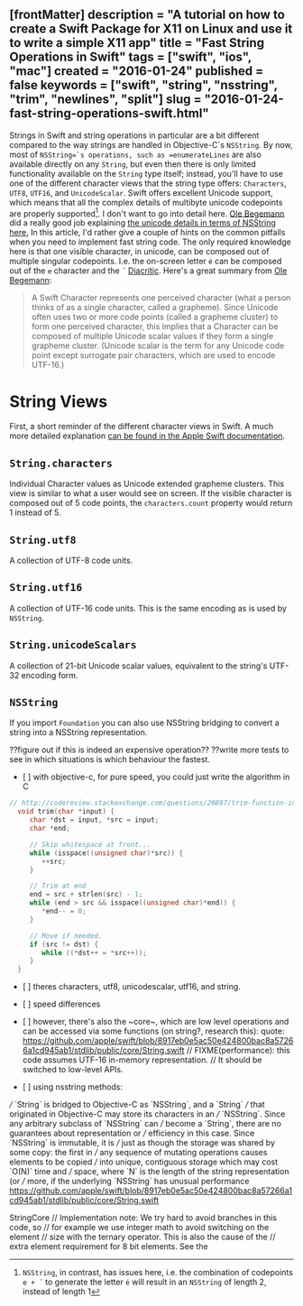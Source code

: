 [frontMatter]
description = "A tutorial on how to create a Swift Package for X11 on Linux and use it to write a simple X11 app"
title = "Fast String Operations in Swift"
tags = ["swift", "ios", "mac"]
created = "2016-01-24"
published = false
keywords = ["swift", "string", "nsstring", "trim", "newlines", "split"]
slug = "2016-01-24-fast-string-operations-swift.html"
---

Strings in Swift and string operations in particular are a bit different
compared to the way strings are handled in Objective-C\`s `NSString`. By
now, most of `` NSString=`s operations, such as =enumerateLines `` are
also available directly on any `String`, but even then there is only
limited functionality available on the `String` type itself; instead,
you\'ll have to use one of the different character views that the string
type offers: `Characters`, `UTF8`, `UTF16`, and `UnicodeScalar`. Swift
offers excellent Unicode support, which means that all the complex
details of multibyte unicode codepoints are properly supported[^1]. I
don\'t want to go into detail here. [Ole
Begemann](https://twitter.com/olebegemann) did a really good job
explaining [the unicode details in terms of NSString
here.](https://www.objc.io/issues/9-strings/unicode/) In this article,
I\'d rather give a couple of hints on the common pitfalls when you need
to implement fast string code. The only required knowledge here is that
one visible character, in unicode, can be composed out of multiple
singular codepoints. I.e. the on-screen letter `é` can be composed out
of the `e` character and the `´`
[Diacritic](https://en.wikipedia.org/wiki/Diacritic). Here\'s a great
summary from [Ole
Begemann](http://oleb.net/blog/2014/07/swift-strings/):

> A Swift Character represents one perceived character (what a person
> thinks of as a single character, called a grapheme). Since Unicode
> often uses two or more code points (called a grapheme cluster) to form
> one perceived character, this implies that a Character can be composed
> of multiple Unicode scalar values if they form a single grapheme
> cluster. (Unicode scalar is the term for any Unicode code point except
> surrogate pair characters, which are used to encode UTF-16.)

# String Views

First, a short reminder of the different character views in Swift. A
much more detailed explanation [can be found in the Apple Swift
documentation](https://developer.apple.com/library/ios/documentation/Swift/Conceptual/Swift_Programming_Language/StringsAndCharacters.html#//apple_ref/doc/uid/TP40014097-CH7-ID290).

## `String.characters`

Individual Character values as Unicode extended grapheme clusters. This
view is similar to what a user would see on screen. If the visible
character is composed out of 5 code points, the `characters.count`
property would return 1 instead of 5.

## `String.utf8`

A collection of UTF-8 code units.

## `String.utf16`

A collection of UTF-16 code units. This is the same encoding as is used
by `NSString`.

## `String.unicodeScalars`

A collection of 21-bit Unicode scalar values, equivalent to the string's
UTF-32 encoding form.

## `NSString`

If you import `Foundation` you can also use NSString bridging to convert
a string into a NSString representation.

??figure out if this is indeed an expensive operation?? ??write more
tests to see in which situations is which behaviour the fastest.

-   \[ \] with objective-c, for pure speed, you could just write the
    algorithm in C

``` {.c org-language="C"}
// http://codereview.stackexchange.com/questions/20897/trim-function-in-c
  void trim(char *input) {
     char *dst = input, *src = input;
     char *end;

     // Skip whitespace at front...
     while (isspace((unsigned char)*src)) {
        ++src;
     }

     // Trim at end
     end = src + strlen(src) - 1;
     while (end > src && isspace((unsigned char)*end)) {
        *end-- = 0;
     }

     // Move if needed.
     if (src != dst) {
        while ((*dst++ = *src++));
     }
  }
```

-   \[ \] theres characters, utf8, unicodescalar, utf16, and string.
-   \[ \] speed differences
-   \[ \] however, there\'s also the ~core~, which are low level
    operations and can be accessed via some functions (on string?,
    research this): quote:
    <https://github.com/apple/swift/blob/8917eb0e5ac50e424800bac8a57266a1cd945ab1/stdlib/public/core/String.swift>
    // FIXME(performance): this code assumes UTF-16 in-memory
    representation. // It should be switched to low-level APIs.

-   \[ \] using nsstring methods:

*/* \`String\` is bridged to Objective-C as \`NSString\`, and a
\`String\` */* that originated in Objective-C may store its characters
in an */* \`NSString\`. Since any arbitrary subclass of \`NSString\` can
*/* become a \`String\`, there are no guarantees about representation or
*/* efficiency in this case. Since \`NSString\` is immutable, it is */*
just as though the storage was shared by some copy: the first in */* any
sequence of mutating operations causes elements to be copied */* into
unique, contiguous storage which may cost \`O(N)\` time and */* space,
where \`N\` is the length of the string representation (or */* more, if
the underlying \`NSString\` has unusual performance
<https://github.com/apple/swift/blob/8917eb0e5ac50e424800bac8a57266a1cd945ab1/stdlib/public/core/String.swift>

StringCore // Implementation note: We try hard to avoid branches in this
code, so // for example we use integer math to avoid switching on the
element // size with the ternary operator. This is also the cause of the
// extra element requirement for 8 bit elements. See the

[^1]: `NSString`, in contrast, has issues here, i.e. the combination of
    codepoints `e + ´` to generate the letter `é` will result in an
    `NSString` of length 2, instead of length 1
